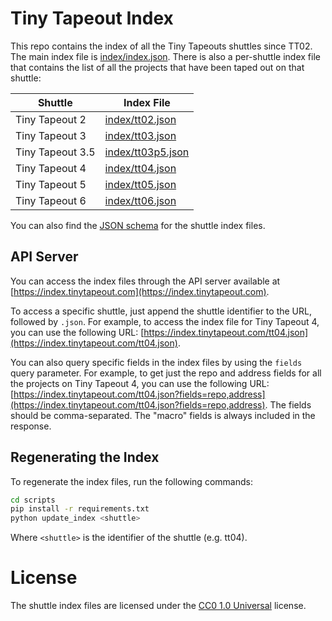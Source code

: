 # Tiny Tapeout Index

This repo contains the index of all the Tiny Tapeouts shuttles since TT02. The main index file is [index/index.json](index/index.json). There is also a per-shuttle index file that contains the list of all the projects that have been taped out on that shuttle:

| Shuttle          | Index File                             |
|------------------|----------------------------------------|
| Tiny Tapeout 2   | [index/tt02.json](index/tt02.json)     |
| Tiny Tapeout 3   | [index/tt03.json](index/tt03.json)     |
| Tiny Tapeout 3.5 | [index/tt03p5.json](index/tt03p5.json) |
| Tiny Tapeout 4   | [index/tt04.json](index/tt04.json)     |
| Tiny Tapeout 5   | [index/tt05.json](index/tt05.json)     |
| Tiny Tapeout 6   | [index/tt06.json](index/tt06.json)     |

You can also find the [JSON schema](schemas/shuttle.schema.json) for the shuttle index files.

## API Server

You can access the index files through the API server available at [https://index.tinytapeout.com](https://index.tinytapeout.com).

To access a specific shuttle, just append the shuttle identifier to the URL, followed by `.json`. For example, to access the index file for Tiny Tapeout 4, you can use the following URL: [https://index.tinytapeout.com/tt04.json](https://index.tinytapeout.com/tt04.json).

You can also query specific fields in the index files by using the `fields` query parameter. For example, to get just the repo and address fields for all the projects on Tiny Tapeout 4, you can use the following URL: [https://index.tinytapeout.com/tt04.json?fields=repo,address](https://index.tinytapeout.com/tt04.json?fields=repo,address). The fields should be comma-separated. The "macro" fields is always included in the response.

## Regenerating the Index

To regenerate the index files, run the following commands:

```bash
cd scripts
pip install -r requirements.txt
python update_index <shuttle>
```

Where `<shuttle>` is the identifier of the shuttle (e.g. tt04).

# License

The shuttle index files are licensed under the [CC0 1.0 Universal](https://creativecommons.org/publicdomain/zero/1.0/) license.
